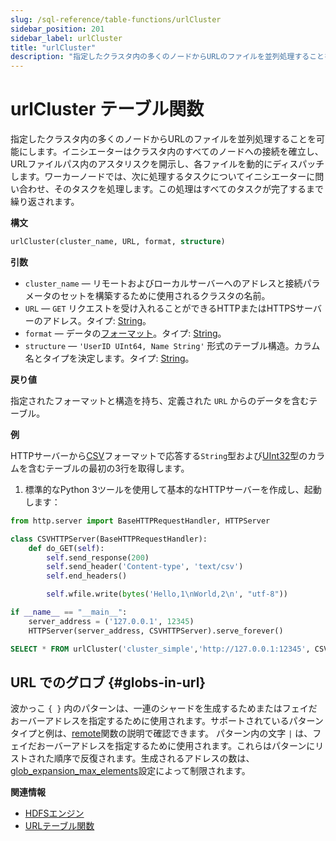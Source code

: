 ```yaml
---
slug: /sql-reference/table-functions/urlCluster
sidebar_position: 201
sidebar_label: urlCluster
title: "urlCluster"
description: "指定したクラスタ内の多くのノードからURLのファイルを並列処理することを可能にします。"
---
```



# urlCluster テーブル関数

指定したクラスタ内の多くのノードからURLのファイルを並列処理することを可能にします。イニシエーターはクラスタ内のすべてのノードへの接続を確立し、URLファイルパス内のアスタリスクを開示し、各ファイルを動的にディスパッチします。ワーカーノードでは、次に処理するタスクについてイニシエーターに問い合わせ、そのタスクを処理します。この処理はすべてのタスクが完了するまで繰り返されます。

**構文**

``` sql
urlCluster(cluster_name, URL, format, structure)
```

**引数**

-   `cluster_name` — リモートおよびローカルサーバーへのアドレスと接続パラメータのセットを構築するために使用されるクラスタの名前。
- `URL` — `GET` リクエストを受け入れることができるHTTPまたはHTTPSサーバーのアドレス。タイプ: [String](../../sql-reference/data-types/string.md)。
- `format` — データの[フォーマット](../../interfaces/formats.md#formats)。タイプ: [String](../../sql-reference/data-types/string.md)。
- `structure` — `'UserID UInt64, Name String'` 形式のテーブル構造。カラム名とタイプを決定します。タイプ: [String](../../sql-reference/data-types/string.md)。

**戻り値**

指定されたフォーマットと構造を持ち、定義された `URL` からのデータを含むテーブル。

**例**

HTTPサーバーから[CSV](../../interfaces/formats.md#csv)フォーマットで応答する`String`型および[UInt32](../../sql-reference/data-types/int-uint.md)型のカラムを含むテーブルの最初の3行を取得します。

1. 標準的なPython 3ツールを使用して基本的なHTTPサーバーを作成し、起動します：

```python
from http.server import BaseHTTPRequestHandler, HTTPServer

class CSVHTTPServer(BaseHTTPRequestHandler):
    def do_GET(self):
        self.send_response(200)
        self.send_header('Content-type', 'text/csv')
        self.end_headers()

        self.wfile.write(bytes('Hello,1\nWorld,2\n', "utf-8"))

if __name__ == "__main__":
    server_address = ('127.0.0.1', 12345)
    HTTPServer(server_address, CSVHTTPServer).serve_forever()
```

``` sql
SELECT * FROM urlCluster('cluster_simple','http://127.0.0.1:12345', CSV, 'column1 String, column2 UInt32')
```

## URL でのグロブ {#globs-in-url}

波かっこ `{ }` 内のパターンは、一連のシャードを生成するためまたはフェイだおーバーアドレスを指定するために使用されます。サポートされているパターンタイプと例は、[remote](remote.md#globs-in-addresses)関数の説明で確認できます。
パターン内の文字 `|` は、フェイだおーバーアドレスを指定するために使用されます。これらはパターンにリストされた順序で反復されます。生成されるアドレスの数は、[glob_expansion_max_elements](../../operations/settings/settings.md#glob_expansion_max_elements)設定によって制限されます。

**関連情報**

-   [HDFSエンジン](../../engines/table-engines/special/url.md)
-   [URLテーブル関数](../../sql-reference/table-functions/url.md)
